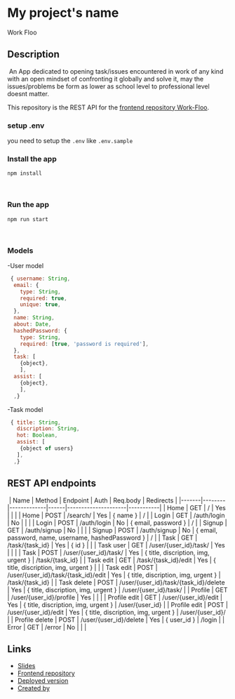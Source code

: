 # My project's name

​Work Floo

## Description

​ An App dedicated to opening task/issues encountered in work of any kind with an open mindset of confronting it globally and solve it, may the issues/problems be form as lower as school level to professional level doesnt matter.

This repository is the REST API for the [frontend repository Work-Floo](https://github.com/tmg-m/Work-floo).

### setup .env

you need to setup the `.env` like `.env.sample`
​

### Install the app

```
npm install
```

​

### Run the app

```
npm run start
```

​

### Models

-User model

```javascript
 { username: String,
  email: {
    type: String,
    required: true,
    unique: true,
  },
  name: String,
  about: Date,
  hashedPassword: {
    type: String,
    required: [true, 'password is required'],
  },
  task: [
    {object},
    ],
  assist: [
    {object},
    ],
  ,}
```  
-Task model

```javascript
 { title: String,
   discription: String,
   hot: Boolean,
   assist: [
    {object of users}
   ],
  ,}
```  

## REST API endpoints

​
| Name | Method | Endpoint | Auth | Req.body | Redirects |
|-------|--------|-------------|------|---------------------|-----------|
| Home | GET | / | Yes | | |
| Home | POST | /search/ | Yes | { name } | / |
| Login | GET | /auth/login | No |  |  |
| Login | POST | /auth/login | No | { email, password } | / |
| Signup | GET | /auth/signup | No |  |  |
| Signup | POST | /auth/signup | No | { email, password, name, username, hashedPassword  } | / |
| Task | GET | /task/{task_id} | Yes | { id } |  |
| Task user | GET | /user/{user_id}/task/ | Yes |  |  |
| Task | POST | /user/{user_id}/task/ | Yes | { title, discription, img, urgent } | /task/{task_id} |
| Task edit | GET | /task/{task_id}/edit | Yes | { title, discription, img, urgent } |  |
| Task edit | POST | /user/{user_id}/task/{task_id}/edit | Yes | { title, discription, img, urgent } | /task/{task_id} |
| Task delete | POST | /user/{user_id}/task/{task_id}/delete | Yes | { title, discription, img, urgent } | /user/{user_id}/task/ |
| Profile | GET | /user/{user_id}/profile | Yes |  |  |
| Profile edit | GET | /user/{user_id}/edit | Yes | { title, discription, img, urgent } | /user/{user_id} |
| Profile edit | POST | /user/{user_id}/edit | Yes | { title, discription, img, urgent } | /user/{user_id}/ |
| Profile delete | POST | /user/{user_id}/delete | Yes | { user_id } | /login |
| Error | GET | /error | No |  |  |
​
​
​
​
​

## Links

- [Slides]()
- [Frontend repository](https://github.com/tmg-m/Work-floo)
- [Deployed version](https://workfloo.herokuapp.com/)
- [Created by](https://github.com/tmg-m)
